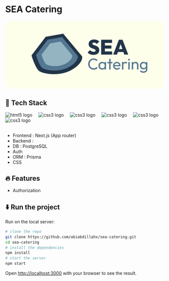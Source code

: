 # SEA Catering
[![Logo banner](./docs/logo.png)](https://github.com)

## 🚀 Tech Stack
<div align="left">
  <a href"#"><img src="https://skillicons.dev/icons?i=next" height="40" alt="html5 logo"  /></a>
  <img width="12" />
  <img src="https://skillicons.dev/icons?i=js" height="40" alt="css3 logo"  />
  <img width="12" />
  <img src="https://skillicons.dev/icons?i=tailwind" height="40" alt="css3 logo"  />
  <img width="12" />
  <img src="https://skillicons.dev/icons?i=prisma" height="40" alt="css3 logo"  />
  <img width="12" />
  <img src="https://skillicons.dev/icons?i=supabase" height="40" alt="css3 logo"  />
  <img width="12" />
  <img src="https://skillicons.dev/icons?i=react" height="40" alt="css3 logo"  />
  <br><br>
</div>

- Frontend : Next.js (App router)
- Backend : 
- DB : PostgreSQL
- Auth
- ORM : Prisma
- CSS

## 🔥 Features
- Authorization

## ⬇️ Run the project
Run on the local server:
```bash
# clone the repo 
git clone https://github.com/abiabdillahx/sea-catering.git
cd sea-catering
# install the dependencies
npm install
# start the server
npm start
```

Open [http://localhost:3000](http://localhost:3000) with your browser to see the result.
